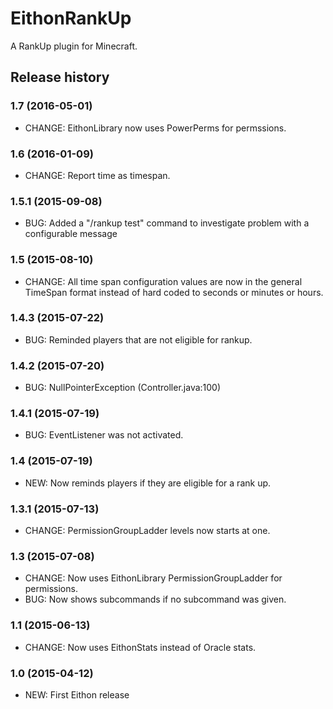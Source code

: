 # EithonRankUp

A RankUp plugin for Minecraft.

## Release history

### 1.7 (2016-05-01)

* CHANGE: EithonLibrary now uses PowerPerms for permssions.

### 1.6 (2016-01-09)

* CHANGE: Report time as timespan.

### 1.5.1 (2015-09-08)

* BUG: Added a "/rankup test" command to investigate problem with a configurable message

### 1.5 (2015-08-10)

* CHANGE: All time span configuration values are now in the general TimeSpan format instead of hard coded to seconds or minutes or hours.

### 1.4.3 (2015-07-22)

* BUG: Reminded players that are not eligible for rankup.

### 1.4.2 (2015-07-20)

* BUG: NullPointerException (Controller.java:100)

### 1.4.1 (2015-07-19)

* BUG: EventListener was not activated.

### 1.4 (2015-07-19)

* NEW: Now reminds players if they are eligible for a rank up.

### 1.3.1 (2015-07-13)

* CHANGE: PermissionGroupLadder levels now starts at one.

### 1.3 (2015-07-08)

* CHANGE: Now uses EithonLibrary PermissionGroupLadder for permissions.
* BUG: Now shows subcommands if no subcommand was given.

### 1.1 (2015-06-13)

* CHANGE: Now uses EithonStats instead of Oracle stats.

### 1.0 (2015-04-12)

* NEW: First Eithon release
